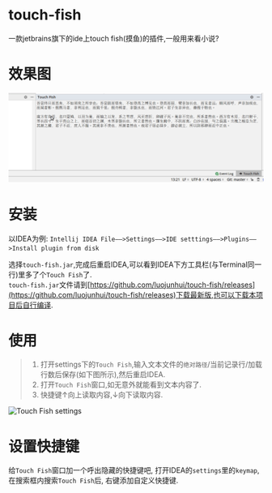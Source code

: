 # touch-fish
一款jetbrains旗下的ide上touch fish(摸鱼)的插件,一般用来看小说?

# 效果图
![Touch Fish window](files/window.gif)


# 安装
以IDEA为例:
```Intellij IDEA File——>Settings——>IDE setttings——>Plugins——>Install plugin from disk```

选择`touch-fish.jar`,完成后重启IDEA,可以看到IDEA下方工具栏(与Terminal同一行)里多了个`Touch Fish`了.  
`touch-fish.jar`文件请到[https://github.com/luojunhui/touch-fish/releases](https://github.com/luojunhui/touch-fish/releases)下载最新版,也可以下载本项目后自行编译.


# 使用

> 1. 打开settings下的`Touch Fish`,输入文本文件的`绝对路径`/当前记录行/加载行数后保存(如下图所示),然后重启IDEA.
> 2. 打开`Touch Fish`窗口,如无意外就能看到文本内容了.
> 3. 快捷键&uarr;向上读取内容,&darr;向下读取内容.

![Touch Fish settings](files/settings.png)

# 设置快捷键
给`Touch Fish`窗口加一个呼出隐藏的快捷键吧,
打开IDEA的```settings```里的```keymap```,
在搜索框内搜索`Touch Fish`后,
右键添加自定义快捷键.